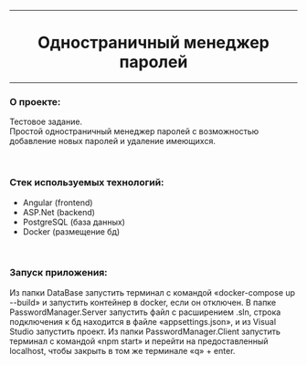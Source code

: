 <hr>
<h1 align="center">Одностраничный менеджер паролей</h1>
<hr>
<div align="left">
  <h3>О проекте:</h3>
<p>Тестовое задание. <br> Простой одностраничный менеджер паролей с возможностью добавление новых паролей и удаление имеющихся.</p>
<br>
<h3>Стек используемых технологий:</h3>
<ul>
  <li>Angular (frontend)</li>
  <li>ASP.Net (backend)</li>
  <li>PostgreSQL (база данных)</li>
  <li>Docker (размещение бд)</li>
</ul>
<br>
<h3>Запуск приложения:</h3>
<p>Из папки DataBase запустить терминал с командой &#171docker-compose up --build&#187 и запустить контейнер в docker, если он отключен. В папке PasswordManager.Server запустить файл с расширением .sln, строка подключения к бд находится в файле &#171appsettings.json&#187, и из Visual Studio запустить проект.
Из папки PasswordManager.Client запустить терминал с командой &#171npm start&#187 и перейти на предоставленный localhost, чтобы закрыть в том же терминале &#171q&#187 + enter.</p>
</div>
